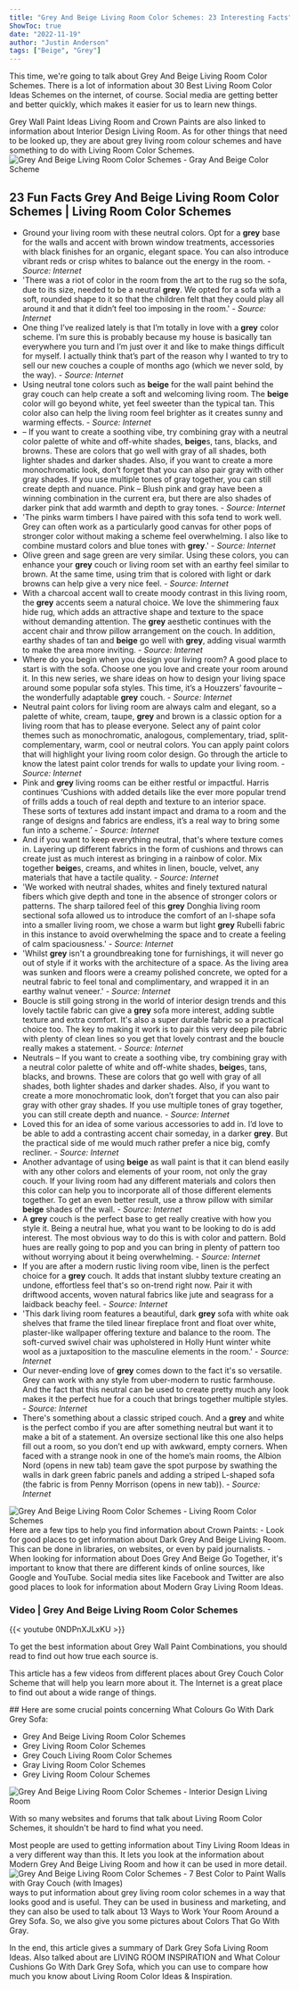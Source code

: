 ```yaml
---
title: "Grey And Beige Living Room Color Schemes: 23 Interesting Facts"
ShowToc: true 
date: "2022-11-19"
author: "Justin Anderson" 
tags: ["Beige", "Grey"]
---
```


	
This time, we're going to talk about Grey And Beige Living Room Color Schemes. There is a lot of information about 30 Best Living Room Color Ideas Schemes on the internet, of course. Social media are getting better and better quickly, which makes it easier for us to learn new things.

Grey Wall Paint Ideas Living Room and Crown Paints are also linked to information about Interior Design Living Room. As for other things that need to be looked up, they are about grey living room colour schemes and have something to do with Living Room Color Schemes.
<img loading="lazy" src="https://i.pinimg.com/736x/23/9f/ac/239face29bedf9b6434c0deaebd0dcb9.jpg" onerror="this.onerror=null;this.src='https://blogger.googleusercontent.com/img/a/AVvXsEhe7F7TRXHtjiKvHb5vS7DmnxvpHiDyoYyYvm1nHB3Qp2_w3BnM6A2eq4v7FYxCC9bfZt3a9vIMtAYEKUiaDQbHMg-ViyGmRIj39MLp0bGFfgfYw1Dc9q_H-T0wiTm3l0Uq42dETrN9eC8aGJ9_IORZsxST1AcLR7np1koOfcc7tnHa4S8Mwz_xD9d0=s16000';" alt="Grey And Beige Living Room Color Schemes - Gray And Beige Color Scheme" >

## 23 Fun Facts Grey And Beige Living Room Color Schemes | Living Room Color Schemes
-   Ground your living room with these neutral colors. Opt for a **grey** base for the walls and accent with brown window treatments, accessories with black finishes for an organic, elegant space. You can also introduce vibrant reds or crisp whites to balance out the energy in the room. - <cite>Source: Internet</cite>
-   'There was a riot of color in the room from the art to the rug so the sofa, due to its size, needed to be a neutral **grey**. We opted for a sofa with a soft, rounded shape to it so that the children felt that they could play all around it and that it didn’t feel too imposing in the room.' - <cite>Source: Internet</cite>
-   One thing I’ve realized lately is that I’m totally in love with a **grey** color scheme. I’m sure this is probably because my house is basically tan everywhere you turn and I’m just over it and like to make things difficult for myself. I actually think that’s part of the reason why I wanted to try to sell our new couches a couple of months ago (which we never sold, by the way). - <cite>Source: Internet</cite>
-   Using neutral tone colors such as **beige** for the wall paint behind the gray couch can help create a soft and welcoming living room. The **beige** color will go beyond white, yet feel sweeter than the typical tan. This color also can help the living room feel brighter as it creates sunny and warming effects. - <cite>Source: Internet</cite>
-   – If you want to create a soothing vibe, try combining gray with a neutral color palette of white and off-white shades, **beige**s, tans, blacks, and browns. These are colors that go well with gray of all shades, both lighter shades and darker shades. Also, if you want to create a more monochromatic look, don’t forget that you can also pair gray with other gray shades. If you use multiple tones of gray together, you can still create depth and nuance. Pink – Blush pink and gray have been a winning combination in the current era, but there are also shades of darker pink that add warmth and depth to gray tones. - <cite>Source: Internet</cite>
-   'The pinks warm timbers I have paired with this sofa tend to work well. Grey can often work as a particularly good canvas for other pops of stronger color without making a scheme feel overwhelming. I also like to combine mustard colors and blue tones with **grey**.' - <cite>Source: Internet</cite>
-   Olive green and sage green are very similar. Using these colors, you can enhance your **grey** couch or living room set with an earthy feel similar to brown. At the same time, using trim that is colored with light or dark browns can help give a very nice feel. - <cite>Source: Internet</cite>
-   With a charcoal accent wall to create moody contrast in this living room, the **grey** accents seem a natural choice. We love the shimmering faux hide rug, which adds an attractive shape and texture to the space without demanding attention. The **grey** aesthetic continues with the accent chair and throw pillow arrangement on the couch. In addition, earthy shades of tan and **beige** go well with **grey**, adding visual warmth to make the area more inviting. - <cite>Source: Internet</cite>
-   Where do you begin when you design your living room? A good place to start is with the sofa. Choose one you love and create your room around it. In this new series, we share ideas on how to design your living space around some popular sofa styles. This time, it’s a Houzzers’ favourite – the wonderfully adaptable **grey** couch. - <cite>Source: Internet</cite>
-   Neutral paint colors for living room are always calm and elegant, so a palette of white, cream, taupe, **grey** and brown is a classic option for a living room that has to please everyone. Select any of paint color themes such as monochromatic, analogous, complementary, triad, split-complementary, warm, cool or neutral colors. You can apply paint colors that will highlight your living room color design. Go through the article to know the latest paint color trends for walls to update your living room. - <cite>Source: Internet</cite>
-   Pink and **grey** living rooms can be either restful or impactful. Harris continues ‘Cushions with added details like the ever more popular trend of frills adds a touch of real depth and texture to an interior space. These sorts of textures add instant impact and drama to a room and the range of designs and fabrics are endless, it’s a real way to bring some fun into a scheme.’ - <cite>Source: Internet</cite>
-   And if you want to keep everything neutral, that's where texture comes in. Layering up different fabrics in the form of cushions and throws can create just as much interest as bringing in a rainbow of color. Mix together **beige**s, creams, and whites in linen, boucle, velvet, any materials that have a tactile quality. - <cite>Source: Internet</cite>
-   'We worked with neutral shades, whites and finely textured natural fibers which give depth and tone in the absence of stronger colors or patterns. The sharp tailored feel of this **grey** Donghia living room sectional sofa allowed us to introduce the comfort of an l-shape sofa into a smaller living room, we chose a warm but light **grey** Rubelli fabric in this instance to avoid overwhelming the space and to create a feeling of calm spaciousness.' - <cite>Source: Internet</cite>
-   'Whilst **grey** isn't a groundbreaking tone for furnishings, it will never go out of style if it works with the architecture of a space. As the living area was sunken and floors were a creamy polished concrete, we opted for a neutral fabric to feel tonal and complimentary, and wrapped it in an earthy walnut veneer.' - <cite>Source: Internet</cite>
-   Boucle is still going strong in the world of interior design trends and this lovely tactile fabric can give a **grey** sofa more interest, adding subtle texture and extra comfort. It's also a super durable fabric so a practical choice too. The key to making it work is to pair this very deep pile fabric with plenty of clean lines so you get that lovely contrast and the boucle really makes a statement. - <cite>Source: Internet</cite>
-   Neutrals – If you want to create a soothing vibe, try combining gray with a neutral color palette of white and off-white shades, **beige**s, tans, blacks, and browns. These are colors that go well with gray of all shades, both lighter shades and darker shades. Also, if you want to create a more monochromatic look, don’t forget that you can also pair gray with other gray shades. If you use multiple tones of gray together, you can still create depth and nuance. - <cite>Source: Internet</cite>
-   Loved this for an idea of some various accessories to add in. I’d love to be able to add a contrasting accent chair someday, in a darker **grey**. But the practical side of me would much rather prefer a nice big, comfy recliner. - <cite>Source: Internet</cite>
-   Another advantage of using **beige** as wall paint is that it can blend easily with any other colors and elements of your room, not only the gray couch. If your living room had any different materials and colors then this color can help you to incorporate all of those different elements together. To get an even better result, use a throw pillow with similar **beige** shades of the wall. - <cite>Source: Internet</cite>
-   A **grey** couch is the perfect base to get really creative with how you style it. Being a neutral hue, what you want to be looking to do is add interest. The most obvious way to do this is with color and pattern. Bold hues are really going to pop and you can bring in plenty of pattern too without worrying about it being overwhelming. - <cite>Source: Internet</cite>
-   If you are after a modern rustic living room vibe, linen is the perfect choice for a **grey** couch. It adds that instant slubby texture creating an undone, effortless feel that's so on-trend right now. Pair it with driftwood accents, woven natural fabrics like jute and seagrass for a laidback beachy feel. - <cite>Source: Internet</cite>
-   'This dark living room features a beautiful, dark **grey** sofa with white oak shelves that frame the tiled linear fireplace front and float over white, plaster-like wallpaper offering texture and balance to the room. The soft-curved swivel chair was upholstered in Holly Hunt winter white wool as a juxtaposition to the masculine elements in the room.' - <cite>Source: Internet</cite>
-   Our never-ending love of **grey** comes down to the fact it's so versatile. Grey can work with any style from uber-modern to rustic farmhouse. And the fact that this neutral can be used to create pretty much any look makes it the perfect hue for a couch that brings together multiple styles. - <cite>Source: Internet</cite>
-   There's something about a classic striped couch. And a **grey** and white is the perfect combo if you are after something neutral but want it to make a bit of a statement. An oversize sectional like this one also helps fill out a room, so you don’t end up with awkward, empty corners. When faced with a strange nook in one of the home’s main rooms, the Albion Nord (opens in new tab) team gave the spot purpose by swathing the walls in dark green fabric panels and adding a striped L-shaped sofa (the fabric is from Penny Morrison (opens in new tab)). - <cite>Source: Internet</cite>


<img loading="lazy" src="https://i.pinimg.com/736x/f9/4e/89/f94e899418ab47260a2b3da68a8a8b3c.jpg" onerror="this.onerror=null;this.src='https://blogger.googleusercontent.com/img/a/AVvXsEhe7F7TRXHtjiKvHb5vS7DmnxvpHiDyoYyYvm1nHB3Qp2_w3BnM6A2eq4v7FYxCC9bfZt3a9vIMtAYEKUiaDQbHMg-ViyGmRIj39MLp0bGFfgfYw1Dc9q_H-T0wiTm3l0Uq42dETrN9eC8aGJ9_IORZsxST1AcLR7np1koOfcc7tnHa4S8Mwz_xD9d0=s16000';" alt="Grey And Beige Living Room Color Schemes - Living Room Color Schemes" >
Here are a few tips to help you find information about Crown Paints:
- Look for good places to get information about Dark Grey And Beige Living Room. This can be done in libraries, on websites, or even by paid journalists.
- When looking for information about Does Grey And Beige Go Together, it's important to know that there are different kinds of online sources, like Google and YouTube. Social media sites like Facebook and Twitter are also good places to look for information about Modern Gray Living Room Ideas.

### Video | Grey And Beige Living Room Color Schemes
{{< youtube 0NDPnXJLxKU >}} 

To get the best information about Grey Wall Paint Combinations, you should read to find out how true each source is.

This article has a few videos from different places about Grey Couch Color Scheme that will help you learn more about it. The Internet is a great place to find out about a wide range of things.
<script async="async" data-cfasync="false" src="//normallydemandedalter.com/fe63df3c5408708b15d8dc3d9b206b31/invoke.js"></script>
<div id="container-fe63df3c5408708b15d8dc3d9b206b31"></div>
## Here are some crucial points concerning What Colours Go With Dark Grey Sofa:

- Grey And Beige Living Room Color Schemes
- Grey Living Room Color Schemes
- Grey Couch Living Room Color Schemes
- Gray Living Room Color Schemes
- Grey Living Room Colour Schemes

 <img loading="lazy" src="https://www.lushome.com/wp-content/uploads/2019/10/sage-green-pastel-in-interiors-9.jpg" onerror="this.onerror=null;this.src='https://blogger.googleusercontent.com/img/a/AVvXsEhe7F7TRXHtjiKvHb5vS7DmnxvpHiDyoYyYvm1nHB3Qp2_w3BnM6A2eq4v7FYxCC9bfZt3a9vIMtAYEKUiaDQbHMg-ViyGmRIj39MLp0bGFfgfYw1Dc9q_H-T0wiTm3l0Uq42dETrN9eC8aGJ9_IORZsxST1AcLR7np1koOfcc7tnHa4S8Mwz_xD9d0=s16000';" alt="Grey And Beige Living Room Color Schemes - Interior Design Living Room" >

With so many websites and forums that talk about Living Room Color Schemes, it shouldn't be hard to find what you need.

Most people are used to getting information about Tiny Living Room Ideas in a very different way than this. It lets you look at the information about Modern Grey And Beige Living Room and how it can be used in more detail.
<img loading="lazy" src="https://kirkendalldesign.com/wp-content/uploads/2018/04/JK2-43.jpg" onerror="this.onerror=null;this.src='https://blogger.googleusercontent.com/img/a/AVvXsEhe7F7TRXHtjiKvHb5vS7DmnxvpHiDyoYyYvm1nHB3Qp2_w3BnM6A2eq4v7FYxCC9bfZt3a9vIMtAYEKUiaDQbHMg-ViyGmRIj39MLp0bGFfgfYw1Dc9q_H-T0wiTm3l0Uq42dETrN9eC8aGJ9_IORZsxST1AcLR7np1koOfcc7tnHa4S8Mwz_xD9d0=s16000';" alt="Grey And Beige Living Room Color Schemes - 7 Best Color to Paint Walls with Gray Couch (with Images)" >
ways to put information about grey living room color schemes in a way that looks good and is useful. They can be used in business and marketing, and they can also be used to talk about 13 Ways to Work Your Room Around a Grey Sofa. So, we also give you some pictures about Colors That Go With Gray.

In the end, this article gives a summary of Dark Grey Sofa Living Room Ideas. Also talked about are LIVING ROOM INSPIRATION and What Colour Cushions Go With Dark Grey Sofa, which you can use to compare how much you know about Living Room Color  Ideas & Inspiration.
	
	

